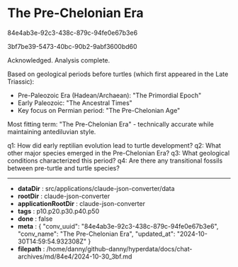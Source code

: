 # The Pre-Chelonian Era

84e4ab3e-92c3-438c-879c-94fe0e67b3e6

3bf7be39-5473-40bc-90b2-9abf3600bd60

 Acknowledged. Analysis complete.

Based on geological periods before turtles (which first appeared in the Late Triassic):
- Pre-Paleozoic Era (Hadean/Archaean): "The Primordial Epoch"
- Early Paleozoic: "The Ancestral Times"
- Key focus on Permian period: "The Pre-Chelonian Age"

Most fitting term: "The Pre-Chelonian Era" - technically accurate while maintaining antediluvian style.

q1: How did early reptilian evolution lead to turtle development?
q2: What other major species emerged in the Pre-Chelonian Era?
q3: What geological conditions characterized this period?
q4: Are there any transitional fossils between pre-turtle and turtle species?

---

* **dataDir** : src/applications/claude-json-converter/data
* **rootDir** : claude-json-converter
* **applicationRootDir** : claude-json-converter
* **tags** : p10.p20.p30.p40.p50
* **done** : false
* **meta** : {
  "conv_uuid": "84e4ab3e-92c3-438c-879c-94fe0e67b3e6",
  "conv_name": "The Pre-Chelonian Era",
  "updated_at": "2024-10-30T14:59:54.932308Z"
}
* **filepath** : /home/danny/github-danny/hyperdata/docs/chat-archives/md/84e4/2024-10-30_3bf.md